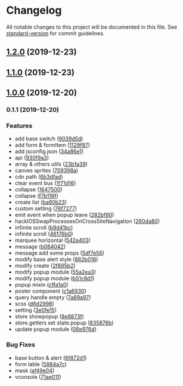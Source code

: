 # Changelog

All notable changes to this project will be documented in this file. See [standard-version](https://github.com/conventional-changelog/standard-version) for commit guidelines.

## [1.2.0](https://github.com/musi1024/vue-component-library/compare/v1.1.0...v1.2.0) (2019-12-23)

## [1.1.0](https://github.com/musi1024/vue-component-library/compare/v1.0.0...v1.1.0) (2019-12-23)

## [1.0.0](https://github.com/musi1024/vue-component-library/compare/v0.1.1...v1.0.0) (2019-12-20)

### 0.1.1 (2019-12-20)


### Features

* add base switch ([9039d5d](https://github.com/musi1024/vue-component-library/commit/9039d5da2256e3bb739359aea6fa90ef142c9025))
* add form & formItem ([1129f87](https://github.com/musi1024/vue-component-library/commit/1129f87648a7be78c315978a37544a4ccda49006))
* add jsconfig.json ([34a86e1](https://github.com/musi1024/vue-component-library/commit/34a86e15c5a6826b4bc6a7916d1de0d951a675d1))
* api ([930f9a3](https://github.com/musi1024/vue-component-library/commit/930f9a31702add40249032db5cf3bdf213c95fb1))
* array & others utils ([23b1a39](https://github.com/musi1024/vue-component-library/commit/23b1a39aab2706a4ce6e690892f7d7682b3db21a))
* canves sprites ([709398a](https://github.com/musi1024/vue-component-library/commit/709398a22eab1f164057f03eb60025b10c2e545d))
* cdn path ([6b3dfad](https://github.com/musi1024/vue-component-library/commit/6b3dfad1a177fd9d338c9066c3001a621ac68692))
* clear event bus ([1f71d16](https://github.com/musi1024/vue-component-library/commit/1f71d16ada5bc56b1fca3aeae7ceacdbedf1ccd5))
* collapse ([1647500](https://github.com/musi1024/vue-component-library/commit/16475000e3ff5d950e13c6d3d311cd8a57d7fa93))
* collapse ([f7b116f](https://github.com/musi1024/vue-component-library/commit/f7b116f036de077ea6a3acdf837edcd42cec9905))
* create list ([ba60b23](https://github.com/musi1024/vue-component-library/commit/ba60b23a158390940bd84b34944e3d930286eaf2))
* custom setting ([76f7277](https://github.com/musi1024/vue-component-library/commit/76f72773bd843be3b7621a246f5d80e13ab5e86b))
* emit event when popup leave ([282bf80](https://github.com/musi1024/vue-component-library/commit/282bf80bc037b664d2c0b26c89143599382b3c0b))
* hackIOSSwapProcessesOnCrossSiteNavigation ([260da80](https://github.com/musi1024/vue-component-library/commit/260da80d8738da2654e0cbfffebdbc544e40733c))
* infinite scroll ([b9d41bc](https://github.com/musi1024/vue-component-library/commit/b9d41bc69157b8abd3440698cfe7e1381d683ee3))
* infinite scroll ([46176b0](https://github.com/musi1024/vue-component-library/commit/46176b093f1535269e89350c8d5d90022205c83c))
* marquee horizontal ([542a403](https://github.com/musi1024/vue-component-library/commit/542a403aea22d905dd2ae7f3c130dbb1da4d8c7e))
* message ([b084042](https://github.com/musi1024/vue-component-library/commit/b08404203b8e3167debb9de03e228f6adbf9a1ec))
* message add some props ([5df7e56](https://github.com/musi1024/vue-component-library/commit/5df7e562943e6c65b4756001537c56d02d7e7ca4))
* modify base alert style ([862b016](https://github.com/musi1024/vue-component-library/commit/862b016cc54967606c6ba5874338c58c5805191f))
* modify create ([2f885b2](https://github.com/musi1024/vue-component-library/commit/2f885b2af411433ae0d977a39aa40cb43f80f886))
* modify popup module ([55a2ea3](https://github.com/musi1024/vue-component-library/commit/55a2ea39f072f220af28cf88900752838589535e))
* modify popup module ([b51c8d1](https://github.com/musi1024/vue-component-library/commit/b51c8d1962432d6aef99e78e6a6151e9a2689bf6))
* popup mixin ([cffa1a0](https://github.com/musi1024/vue-component-library/commit/cffa1a0c266e9875d20fcf0a4fe4cbc34294bd9e))
* poster component ([c1a6930](https://github.com/musi1024/vue-component-library/commit/c1a693065efa6789ab9eb1be58bef9ac963cacd0))
* query handle empty ([7a89a97](https://github.com/musi1024/vue-component-library/commit/7a89a973b711315504c1c1f1356344caa09f9612))
* scss ([d6d2998](https://github.com/musi1024/vue-component-library/commit/d6d29986f5ba1df7fbe3d5892fae44e5518ab397))
* setting ([3e0fe15](https://github.com/musi1024/vue-component-library/commit/3e0fe1573e4714a9c7e7215fddfa02b8116cbfc4))
* store showpopup ([8e8873f](https://github.com/musi1024/vue-component-library/commit/8e8873fc7960e34e8de31bd340a9833ba59e7b35))
* store.getters set state.popup ([835876b](https://github.com/musi1024/vue-component-library/commit/835876b37c06dc2eecded95d096151511f2178e2))
* update popup module ([06e976d](https://github.com/musi1024/vue-component-library/commit/06e976d5b32946bb75f1a3d4b504c0565800d74c))


### Bug Fixes

* base button & alert ([6f872d1](https://github.com/musi1024/vue-component-library/commit/6f872d1b5e407fe5467c3b0d42b0b39673f6e906))
* form lable ([5884a7c](https://github.com/musi1024/vue-component-library/commit/5884a7c4d41b19d2643c0f98a1d39a7b029b85a1))
* mask ([af49e04](https://github.com/musi1024/vue-component-library/commit/af49e04e0b65bfedc4c76e29728a68eeacba376d))
* vconsole ([71ae011](https://github.com/musi1024/vue-component-library/commit/71ae011623ff8db9a11cbdf9b40bc24f790fc75f))
